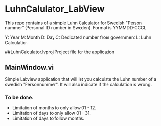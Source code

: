 # LuhnCalulator_LabView
This repo contains of a simple Luhn Calculator for Swedish "Person nummer" (Personal ID number in Sweden).
Format is YYMMDD-CCCL

Y: Year
M: Month
D: Day
C: Dedicated number from government
L: Luhn Calculation

##LuhnCalculator.lvproj
Project file for the application

## MainWindow.vi
Simple Labview application that will let you calculate the Luhn number of a swedish "Personnummer".
It will also indicate if the calculation is wrong.

### To be done.
- Limitation of months to only allow 01 - 12.
- Limitation of days to only allow 01 - 31.
- Limitation of days to follow months.
